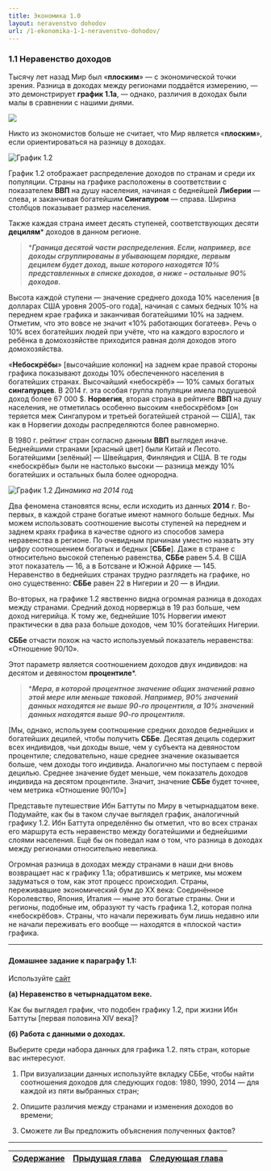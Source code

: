 ```yaml
---
title: Экономика 1.0
layout: neravenstvo dohodov
url: /1-ekonomika-1-1-neravenstvo-dohodov/
---
```


### <h3>1.1 Неравенство доходов </h3>

Тысячу лет назад Мир был «**плоским**» — с экономической точки зрения. Разница в доходах между регионами поддаётся измерению, — это демонстрирует **график 1.1а**, — однако, различия в доходах были малы в сравнении с нашими днями. 

![](/img/books/micro-core/pic1-1.png "")

Никто из экономистов больше не считает, что Мир является «**плоским**», если ориентироваться на разницу в доходах.

![График 1.2](/img/books/micro-core/pic1-2-e.png "График 1.2")

График 1.2 отображает распределение доходов по странам и среди их популяции. Страны на графике расположены в соответствии с показателем **ВВП** на душу населения, начиная с беднейшей **Либерии** — слева, и заканчивая богатейшим **Сингапуром** — справа. Ширина столбцов показывает размер населения.

Также каждая страна имеет десять ступеней, соответствующих десяти **децилям*** доходов в данном регионе.

>****Граница десятой части распределения. Если, например, все доходы сгруппированы в убывающем порядке, первым децилем будет доход, выше которого находятся 10% представленных в списке доходов, а ниже – остальные 90% доходов.***

Высота каждой ступени — значение среднего дохода 10% населения [в долларах США уровня 2005-ого года], начиная с самых бедных 10% на переднем крае графика и заканчивая богатейшими 10% на заднем. Отметим, что это вовсе не значит «10% работающих богатеев». Речь о 10% всех богатейших людей при учёте, что на каждого взрослого и ребёнка в домохозяйстве приходится равная доля доходов этого домохозяйства.

«**Небоскрёбы**» [высочайшие колонки] на заднем крае правой стороны графика показывают доходы 10% обеспеченного населения в богатейших странах. Высочайший «небоскрёб» — 10% самых богатых **сингапурцев**. В 2014 г. эта особая группа популяции имела подушевой доход более 67 000 $. **Норвегия**, вторая страна в рейтинге **ВВП** на душу населения, не отметилась особенно высоким «небоскрёбом» [он теряется меж Сингапуром и третьей богатейшей страной — США], так как в Норвегии доходы распределяются более равномерно.

В 1980 г. рейтинг стран согласно данным **ВВП** выглядел иначе. Беднейшими странами [красный цвет] были Китай и Лесото. Богатейшими [зелёный] — Швейцария, Финляндия и США. В те годы «небоскрёбы» были не настолько высоки — разница между 10% богатейших и остальных была более однородна.

![График 1.2](/img/books/micro-core/pic1-2-e.png "Динамика на 2014 год")
*Динамика на 2014 год*

Два феномена становятся ясны, если исходить из данных **2014** г. Во-первых, в каждой стране богатые имеют намного больше бедных. Мы можем использовать соотношение высоты ступеней на переднем и заднем краях графика в качестве одного из способов замера неравенства в регионе. По очевидным причинам уместно назвать эту цифру соотношением богатых и бедных [**СББе**]. Даже в стране с относительно высокой степенью равенства, **СББе** равен 5.4. В США этот показатель — 16, а в Ботсване и Южной Африке — 145. Неравенство в беднейших странах трудно разглядеть на графике, но оно существенно: **СББе** равен 22 в Нигерии и 20 — в Индии. 

Во-вторых, на графике 1.2 явственно видна огромная разница в доходах между странами. Средний доход норвержца в 19 раз больше, чем доход нигерийца. К тому же, беднейшие 10% Норвегии имеют практически в два раза больше доходов, чем 10% богатейших Нигерии. 

**СББе** отчасти похож на часто используемый показатель неравенства: «Отношение 90/10».

Этот параметр является соотношением доходов двух индивидов: на десятом и девяностом **процентиле***.

>****Мера, в которой процентное значение общих значений равно этой мере или меньше таковой. Например, 90% значений данных находятся не выше 90-го процентиля, а 10% значений данных находятся выше 90-го процентиля.***

[Мы, однако, используем соотношение средних доходов беднейших и богатейших децилей, чтобы получить **СББе**. Десятая дециль содержит всех индивидов, чьи доходы выше, чем у субъекта на девяностом  процентиле; следовательно, наше среднее значение оказывается больше, чем доходы того индивида. Аналогично мы поступаем с первой децилью. Среднее значение будет меньше, чем показатель доходов индивида на десятом процентиле. Значит, значение **СББе** будет точнее, чем метрика «Отношение 90/10»]

Представьте путешествие Ибн Баттуты по Миру в четырнадцатом веке. Подумайте, как бы в таком случае выглядел график, аналогичный графику 1.2. Ибн Баттута определённо бы отметил, что во всех странах его маршрута есть неравенство между богатейшими и беднейшими слоями населения. Ещё бы он поведал нам о том, что разница в доходах между регионами относительно невелика. 

Огромная разница в доходах между странами в наши дни вновь возвращает нас к графику 1.1а; обратившись к метрике, мы можем задуматься о том, как этот процесс происходил. Страны, переживавшие экономический бум до XX века: Соединённое Королевство, Япония, Италия — ныне это богатые страны. Они и регионы, подобные им, образуют ту часть графика 1.2, которая полна «небоскрёбов». Страны, что начали переживать бум лишь недавно или не начали переживать его вообще — находятся в «плоской части» графика.

-----

### <h4>Домашнее задание к параграфу 1.1:</h4>

Используйте [сайт](https://tinyco.re/4877569)

**(а) Неравенство в четырнадцатом веке.**

Как бы выглядел график, что подобен графику 1.2, при жизни Ибн Баттуты [первая половина XIV века]? 

**(б) Работа с данными о доходах.** 

Выберите среди набора данных для графика 1.2. пять стран, которые вас интересуют.

1. При визуализации данных используйте вкладку СББе, чтобы найти соотношения доходов для следующих годов: 1980, 1990, 2014 — для каждой из пяти выбранных стран;

2. Опишите различия между странами и изменения доходов во времени;

3. Сможете ли Вы предложить объяснения полученных фактов?

-----

|[Cодержание](/books/core/avtor-perevoda/#h3содержаниеh3)|[Прыдущая глава](/books/core/vvedenie/) |[Следующая глава]()|
|-------------------------------|:-----------------------------------:|------------------------------------------:|
